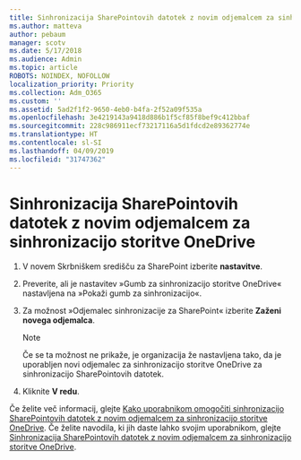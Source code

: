```yaml
---
title: Sinhronizacija SharePointovih datotek z novim odjemalcem za sinhronizacijo storitve OneDrive
ms.author: matteva
author: pebaum
manager: scotv
ms.date: 5/17/2018
ms.audience: Admin
ms.topic: article
ROBOTS: NOINDEX, NOFOLLOW
localization_priority: Priority
ms.collection: Adm_O365
ms.custom: ''
ms.assetid: 5ad2f1f2-9650-4eb0-b4fa-2f52a09f535a
ms.openlocfilehash: 3e4219143a9418d886b1f5cf85f8bef9c412bbaf
ms.sourcegitcommit: 228c986911ecf73217116a5d1fdcd2e89362774e
ms.translationtype: HT
ms.contentlocale: sl-SI
ms.lasthandoff: 04/09/2019
ms.locfileid: "31747362"
---
```

# <a name="sync-sharepoint-files-with-the-new-onedrive-sync-client"></a>Sinhronizacija SharePointovih datotek z novim odjemalcem za sinhronizacijo storitve OneDrive

1. V novem Skrbniškem središču za SharePoint izberite **nastavitve**.
    
2. Preverite, ali je nastavitev »Gumb za sinhronizacijo storitve OneDrive« nastavljena na »Pokaži gumb za sinhronizacijo«. 
    
3. Za možnost »Odjemalec sinhronizacije za SharePoint« izberite **Zaženi novega odjemalca**.
    
    > [!NOTE]
    > Če se ta možnost ne prikaže, je organizacija že nastavljena tako, da je uporabljen novi odjemalec za sinhronizacijo storitve OneDrive za sinhronizacijo SharePointovih datotek. 
  
4. Kliknite **V redu**.
    
Če želite več informacij, glejte [Kako uporabnikom omogočiti sinhronizacijo SharePointovih datotek z novim odjemalcem za sinhronizacijo storitve OneDrive](https://go.microsoft.com/fwlink/?linkid=866433). Če želite navodila, ki jih daste lahko svojim uporabnikom, glejte [Sinhronizacija SharePointovih datotek z novim odjemalcem za sinhronizacijo storitve OneDrive](https://go.microsoft.com/fwlink/?linkid=866427).
  

